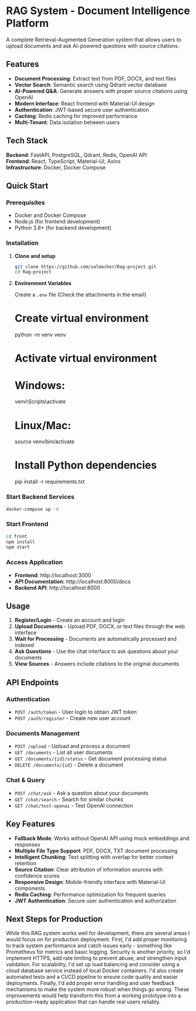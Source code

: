 
# RAG System - Document Intelligence Platform

A complete Retrieval-Augmented Generation system that allows users to upload documents and ask AI-powered questions with source citations.

## Features

- **Document Processing**: Extract text from PDF, DOCX, and text files
- **Vector Search**: Semantic search using Qdrant vector database
- **AI-Powered Q&A**: Generate answers with proper source citations using OpenAI
- **Modern Interface**: React frontend with Material-UI design
- **Authentication**: JWT-based secure user authentication
- **Caching**: Redis caching for improved performance
- **Multi-Tenant**: Data isolation between users

## Tech Stack

**Backend**: FastAPI, PostgreSQL, Qdrant, Redis, OpenAI API  
**Frontend**: React, TypeScript, Material-UI, Axios  
**Infrastructure**: Docker, Docker Compose

## Quick Start

### Prerequisites

- Docker and Docker Compose
- Node.js (for frontend development)
- Python 3.8+ (for backend development)

### Installation

1. **Clone and setup**
   ```bash
   git clone https://github.com/salmacher/Rag-project.git
   cd Rag-project
   ```

2. **Environment Variables**
   
   Create a `.env` file (Check the attachments in the email)

   # Create virtual environment
   python -m venv venv

   # Activate virtual environment
   # Windows:
    venv\Scripts\activate
   # Linux/Mac:
    source venv/bin/activate

   # Install Python dependencies
    pip install -r requirements.txt

### Start Backend Services

```bash
docker-compose up -d
```

### Start Frontend

```bash
cd front
npm install
npm start
```

### Access Application

- **Frontend**: http://localhost:3000
- **API Documentation**: http://localhost:8000/docs
- **Backend API**: http://localhost:8000

## Usage

1. **Register/Login** - Create an account and login 
2. **Upload Documents** - Upload PDF, DOCX, or text files through the web interface
3. **Wait for Processing** - Documents are automatically processed and indexed
4. **Ask Questions** - Use the chat interface to ask questions about your documents
5. **View Sources** - Answers include citations to the original documents

## API Endpoints

### Authentication

- `POST /auth/token` - User login to obtain JWT token
- `POST /auth/register` - Create new user account

### Documents Management

- `POST /upload` - Upload and process a document
- `GET /documents` - List all user documents
- `GET /documents/{id}/status` - Get document processing status
- `DELETE /documents/{id}` - Delete a document

### Chat & Query

- `POST /chat/ask` - Ask a question about your documents
- `GET /chat/search` - Search for similar chunks
- `GET /chat/test-openai` - Test OpenAI connection

## Key Features

- **Fallback Mode**: Works without OpenAI API using mock embeddings and responses
- **Multiple File Type Support**: PDF, DOCX, TXT document processing
- **Intelligent Chunking**: Text splitting with overlap for better context retention
- **Source Citation**: Clear attribution of information sources with confidence scores
- **Responsive Design**: Mobile-friendly interface with Material-UI components
- **Redis Caching**: Performance optimization for frequent queries
- **JWT Authentication**: Secure user authentication and authorization

## Next Steps for Production

While this RAG system works well for development, there are several areas I would focus on for production deployment. First, I'd add proper monitoring to track system performance and catch issues early - something like Prometheus for metrics and basic logging. Security is another priority, so I'd implement HTTPS, add rate limiting to prevent abuse, and strengthen input validation. For scalability, I'd set up load balancing and consider using a cloud database service instead of local Docker containers. I'd also create automated tests and a CI/CD pipeline to ensure code quality and easier deployments. Finally, I'd add proper error handling and user feedback mechanisms to make the system more robust when things go wrong. These improvements would help transform this from a working prototype into a production-ready application that can handle real users reliably.
